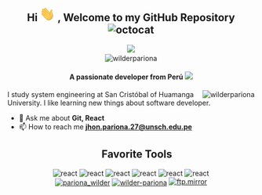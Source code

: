 <!-- header -->
<h2 align="center">
  Hi
  <img src="https://raw.githubusercontent.com/jhonPariona/images/master/ProfileReadme/Hi.gif" alt="hello" height="30"/>
  , Welcome to my GitHub Repository
  <img src="https://camo.githubusercontent.com/e15e75521862be103c834df436a8f9e075c945e5/68747470733a2f2f6d656469612e67697068792e636f6d2f6d656469612f6475334a336358797a686a3735494f6776412f67697068792e676966" alt="octocat" height="30"/>
</h2>
<!-- gif -->
<div align="center">
  <img src="https://raw.githubusercontent.com/jhonPariona/images/master/ProfileReadme/ezgif.com-gif-maker.gif"/>
</div>
<!-- badges -->
<center>
  <img src="https://komarev.com/ghpvc/?username=wilderpariona" alt="wilderpariona" />
</center>
<!-- presentation -->
<h4 align="center">A passionate developer from Perú  <img src="https://cultofthepartyparrot.com/flags/hd/peruparrot.gif" height="30"/> </h3>
<!-- description -->
<img align="right" src="https://github-readme-stats.vercel.app/api?username=wilderpariona&show_icons=true&hide_border=true" alt="wilderpariona"/>

I study system engineering at San Cristóbal of Huamanga University.
I like learning new things about software developer.

- 💬 Ask me about **Git, React**
- 📫 How to reach me **jhon.pariona.27@unsch.edu.pe**
  <!-- favorite tools -->
  <h2 align="center">Favorite Tools</h3>

<center>
  <img src="https://cdn.dribbble.com/users/270616/screenshots/4884916/2018-07-28_21_11_02.gif" alt="react"   height="100"/>
  <img src="https://camo.githubusercontent.com/5a854f8dc065b628da0dd42fd83eddaf07e75027/68747470733a2f2f692e67697068792e636f6d2f6d656469612f654e41736a4f353574506267616f72376d612f323030772e77656270" alt="react"   height="100"/>
  <img src="https://camo.githubusercontent.com/9a5abb6694acc0a7c27c79f6846a90ea8117a369/68747470733a2f2f6d65646961332e67697068792e636f6d2f6d656469612f6b64466338667562675333316238447356752f67697068792e77656270" alt="react"   height="100"/>
  <img src="https://miro.medium.com/max/535/1*JGcKFmzk_K1zweGMBQaJQg.png" alt="react"  height="100"/>
  <img src="http://daphnisys.com/images/react_native1.gif" alt="react"   height="100"/>
  <img src="https://roszkowski.dev/images/2020-05-04/Flutter-logo-animation-v1-2.gif" alt="react"  height="100"/>
</center>

<center>
  <a href="https://twitter.com/pariona_wilder" target="blank"><img align="center" src="https://cdn.jsdelivr.net/npm/simple-icons@3.0.1/icons/twitter.svg" alt="pariona_wilder" height="20" width="20" /></a>
  <a href="https://linkedin.com/in/wilder-pariona" target="blank"><img align="center" src="https://cdn.jsdelivr.net/npm/simple-icons@3.0.1/icons/linkedin.svg" alt="wilder-pariona" height="20" width="20" /></a>
  <a href="https://fb.com/pariona.wilder" target="blank"><img src="https://cdn.jsdelivr.net/npm/simple-icons@3.0.1/icons/facebook.svg" alt="ftp.mirror" height="20" /></a>
</center>
